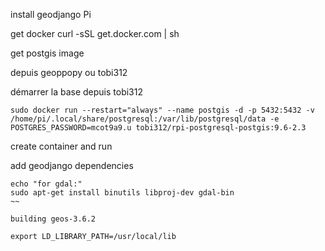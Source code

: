 install geodjango Pi

get docker 
curl -sSL get.docker.com | sh


get postgis image

depuis geoppopy ou tobi312

démarrer la base depuis tobi312
~~~
sudo docker run --restart="always" --name postgis -d -p 5432:5432 -v /home/pi/.local/share/postgresql:/var/lib/postgresql/data -e POSTGRES_PASSWORD=mcot9a9.u tobi312/rpi-postgresql-postgis:9.6-2.3
~~~


create container and run

add geodjango dependencies
~~~
echo "for gdal:"
sudo apt-get install binutils libproj-dev gdal-bin
~~

building geos-3.6.2

export LD_LIBRARY_PATH=/usr/local/lib